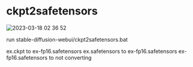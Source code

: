 # ckpt2safetensors

![2023-03-18 02 36 52](https://user-images.githubusercontent.com/20321215/225978144-8703e348-7d37-4c3b-968d-fb24ad1704e0.png)

run stable-diffusion-webui/ckpt2safetensors.bat

ex.ckpt to ex-fp16.safetensors
ex.safetensors to ex-fp16.safetensors
ex-fp16.safetensors to not converting
